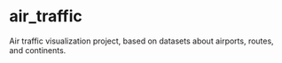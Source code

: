 # air_traffic
Air traffic visualization project, based on datasets about airports, routes, and continents.
